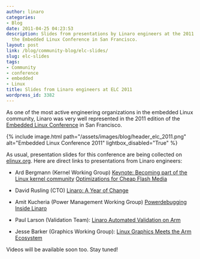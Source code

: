 ```yaml
---
author: linaro
categories:
- Blog
date: 2011-04-25 04:23:53
description: Slides from presentations by Linaro engineers at the 2011 edition of
  the Embedded Linux Conference in San Francisco.
layout: post
link: /blog/community-blog/elc-slides/
slug: elc-slides
tags:
- Community
- conference
- embedded
- Linux
title: Slides from Linaro engineers at ELC 2011
wordpress_id: 3382
---
```


As one of the most active engineering organizations in the embedded Linux community, Linaro was very well represented in the 2011 edition of the [Embedded Linux Conference](http://www.embeddedlinuxconference.com/) in San Francisco.

{% include image.html path="/assets/images/blog/header_elc_2011.png" alt="Embedded Linux Conference 2011" lightbox_disabled="True" %}

As usual, presentation slides for this conference are being collected on [elinux.org](http://elinux.org/ELC_2011_Presentations). Here are direct links to presentations from Linaro engineers:

  * Ard Bergmann (Kernel Working Group)
[Keynote: Becoming part of the Linux kernel community](http://elinux.org/images/6/63/Elc2011_bergmann_keynote.pdf)
[Optimizations for Cheap Flash Media](http://elinux.org/images/4/49/Elc2011_bergmann.pdf)


  * David Rusling (CTO)
[Linaro: A Year of Change](http://elinux.org/images/c/c1/Linaro_2011_ELC_Talk.pdf)


  * Amit Kucheria (Power Management Working Group)
[Powerdebugging Inside Linaro](http://elinux.org/images/a/a1/Elc2011_kucheria.pdf)


  * Paul Larson (Validation Team):
[Linaro Automated Validation on Arm](http://elinux.org/images/f/ff/ELC2011-Linaro-Validation.pdf)


  * Jesse Barker (Graphics Working Group):
[Linux Graphics Meets the Arm Ecosystem](http://elinux.org/images/f/ff/Elc2011_barker.pdf)


Videos will be available soon too. Stay tuned!
